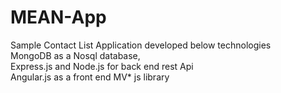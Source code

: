# MEAN-App
Sample Contact List Application developed below technologies <br/>
MongoDB as a Nosql database,<br/>
Express.js and Node.js for back end rest Api<br/> 
Angular.js as a front end MV* js library<br/>
